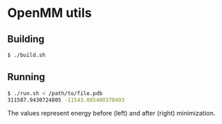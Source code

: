 # OpenMM utils

## Building

```sh
$ ./build.sh
```

## Running

```sh
$ ./run.sh < /path/to/file.pdb
311587.9430724805 -11543.885400370493
```

The values represent energy before (left) and after (right) minimization.
